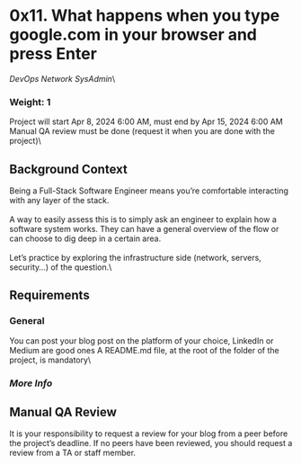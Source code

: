 # 0x11. What happens when you type google.com in your browser and press Enter
*DevOps* *Network* *SysAdmin*\
### **Weight: 1**
 Project will start Apr 8, 2024 6:00 AM, must end by Apr 15, 2024 6:00 AM
 Manual QA review must be done (request it when you are done with the project)\
## **Background Context**
Being a Full-Stack Software Engineer means you’re comfortable interacting with any layer of the stack.\
\
A way to easily assess this is to simply ask an engineer to explain how a software system works. They can have a general overview of the flow or can choose to dig deep in a certain area.\
\
Let’s practice by exploring the infrastructure side (network, servers, security…) of the question.\


## **Requirements**
### **General**
You can post your blog post on the platform of your choice, LinkedIn or Medium are good ones
A README.md file, at the root of the folder of the project, is mandatory\
### *More Info*
## Manual QA Review
It is your responsibility to request a review for your blog from a peer before the project’s deadline. If no peers have been reviewed, you should request a review from a TA or staff member.
